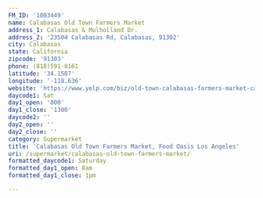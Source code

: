 ```yaml
---
FM_ID: '1003449'
name: Calabasas Old Town Farmers Market
address_1: Calabasas & Mulholland Dr.
address_2: '23504 Calabasas Rd, Calabasas, 91302'
city: Calabasas
state: California
zipcode: '91303'
phone: (818)591-8161
latitude: '34.1587'
longitude: '-118.636'
website: 'https://www.yelp.com/biz/old-town-calabasas-farmers-market-calabasas'
daycode1: Sat
day1_open: '800'
day1_close: '1300'
daycode2: ''
day2_open: ''
day2_close: ''
category: Supermarket
title: 'Calabasas Old Town Farmers Market, Food Oasis Los Angeles'
uri: /supermarket/calabasas-old-town-farmers-market/
formatted_daycode1: Saturday
formatted_day1_open: 8am
formatted_day1_close: 1pm

---
```

